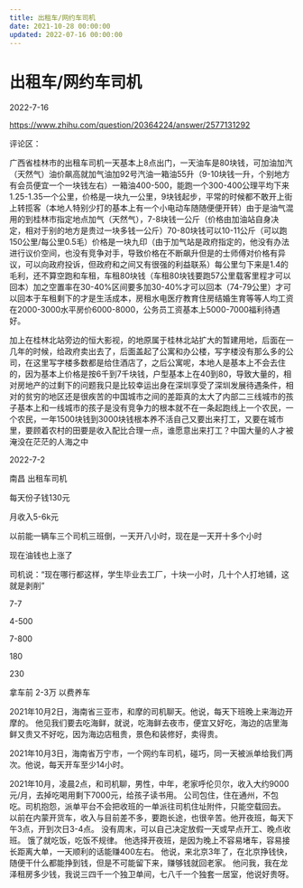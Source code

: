```yaml
---
title: 出租车/网约车司机
date: 2021-10-28 00:00:00
updated: 2022-07-16 00:00:00
---
```


# 出租车/网约车司机

2022-7-16

https://www.zhihu.com/question/20364224/answer/2577131292

评论区：

广西省桂林市的出租车司机一天基本上8点出门，一天油车是80块钱，可加油加汽（天然气）油价飙高就加气油加92号汽油一箱油55升（9-10块钱一升，个别地方有会员便宜一个一块钱左右）一箱油400-500，能跑一个300-400公理平均下来1.25-1.35一个公里，价格是一块九一公里，9块钱起步，平常的时候都不敢开上街上转揽客（本地人特别少打的基本上有一个小电动车随随便便开转）由于是油气混用的到桂林市指定地点加气（天然气），7-8块钱一公斤（价格由加油站自身决定，相对于别的地方是贵过一块多钱一公斤）70-80块钱可以10-11公斤（可以跑150公里/每公里0.5毛）价格是一块九印（由于加气站是政府指定的，他没有办法进行议价空间，也没有竞争对手，导致价格在不断飙升但是的士师傅对价格有异议，可以向政府投诉，但政府和之间又有很强的利益联系）每公里匀下来是1.4的毛利，还不算空跑和车租，车租80块钱（车租80块钱要跑57公里载客里程才可以回本）加之空置率在30-40%区间要多加30-40%才可以回本（74-79公里）才可以回本于车租剩下的才是生活成本，房租水电医疗教育住房结婚生育等等人均工资在2000-3000水平房价6000-8000，公务员工资基本上5000-7000福利待遇好。

加上在桂林北站旁边的恒大影视，的地原属于桂林北站扩大的暂建用地，后面在一几年的时候，给政府卖出去了，后面盖起了公寓和办公楼，写字楼没有那么多的公司，在这里写字楼多数都是给住酒店了，之后公寓呢，本地人是基本上不会去住的，因为基本上价格是按6千到7千块钱，户型基本上在40到80，导致大量的，相对房地产的过剩下的问题我只是比较幸运出身在深圳享受了深圳发展待遇条件，相对的贫穷的地区还是很疾苦的中国城市之间的差距真的太大了内部二三线城市的孩子基本上和一线城市的孩子是没有竞争力的根本就不在一条起跑线上一个农民，一个农民，一年1500块钱到3000块钱根本养不活自己又要出来打工，又要在城市里，要顾着农村的田要是收入配比合理一点，谁愿意出来打工？中国大量的人才被淹没在茫茫的人海之中

2022-7-2

南昌 出租车司机

每天份子钱130元

月收入5-6k元

以前能一辆车三个司机三班倒，一天开八小时，现在是一天开十多个小时

现在油钱也上涨了

司机说：“现在哪行都这样，学生毕业去工厂，十块一小时，几十个人打地铺，这就是剥削”

7-7

4-500

7-800

180

230

拿车前 2-3万
以费养车

2021年10月2日，海南省三亚市，和摩的司机聊天。他说，每天下班晚上来海边开摩的。
他见我们要去吃海鲜，就说，吃海鲜去夜市，便宜又好吃，海边的店里海鲜又贵又不好吃，因为海边店租贵，景色和装修好，卖得贵。

2021年10月3日，海南省万宁市，一个网约车司机，碰巧，同一天被派单给我们两次。他说，每天开车至少14小时。

2021年10月，凌晨2点，和司机聊，男性，中年，老家呼伦贝尔，收入大约9000元/月，去掉吃喝用剩下7000元，给孩子读书用。
公司包住，住在通州，不包吃。司机抱怨，派单平台不会把收班的一单派往司机住址附件，只能空载回去。
以前在内蒙开货车，收入与目前差不多，要跑长途，也很辛苦。他开夜班，每天下午3点，开到次日3-4点。
没有周末，可以自己决定放假一天或早点开工、晚点收班。
饿了就吃饭，吃饭不规律。
他选择开夜班，是因为晚上不容易堵车，容易接长距离大单，一天顺利的话能赚400左右。
他说，来北京3年了，在北京挣钱快，随便干什么都能挣到钱，但是不可能留下来，赚够钱就回老家。
他问我，我在龙泽租房多少钱，我说三四千一个独卫单间，七八千一个独套一居室，他说好贵呀。

